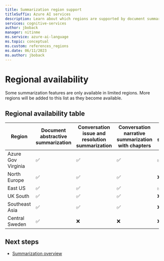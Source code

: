 ```yaml
---
title: Summarization region support
titleSuffix: Azure AI services
description: Learn about which regions are supported by document summarization.
services: cognitive-services
author: jboback
manager: nitinme
ms.service: azure-ai-language
ms.topic: conceptual
ms.custom: references_regions
ms.date: 06/11/2023
ms.author: jboback
---
```


# Regional availability

Some summarization features are only available in limited regions. More regions will be added to this list as they become available.

## Regional availability table

|Region            |Document abstractive summarization|Conversation issue and resolution summarization|Conversation narrative summarization with chapters|Custom summarization|
|------------------|----------------------------------|-----------------------------------------------|--------------------------------------------------|--------------------|
|Azure Gov Virginia|&#9989;                           |&#9989;                                        |&#9989;                                           |&#9989;             |
|North Europe      |&#9989;                           |&#9989;                                        |&#9989;                                           |&#10060;            |
|East US           |&#9989;                           |&#9989;                                        |&#9989;                                           |&#9989;             |
|UK South          |&#9989;                           |&#9989;                                        |&#9989;                                           |&#10060;            |
|Southeast Asia    |&#9989;                           |&#9989;                                        |&#9989;                                           |&#10060;            |
|Central Sweden    |&#9989;                           |&#10060;                                       |&#10060;                                          |&#10060;            |

## Next steps

* [Summarization overview](overview.md)
